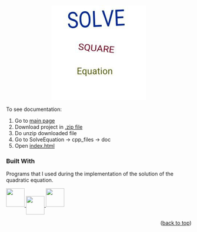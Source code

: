 <p align="center"><img src = "myLogo.jpg"/></p>

To see documentation:
1. Go to [main page](https://github.com/Matvey787/SolveEquation)
2. Download project in [.zip file](https://github.com/Matvey787/SolveEquation/archive/refs/heads/main.zip)
3. Do unzip downloaded file
4. Go to SolveEquation -> cpp_files -> doc
5. Open [index.html](https://github.com/Matvey787/SolveEquation/blob/main/cpp_files/doc/html/index.html)

### Built With

Programs that I used during the implementation of the solution of the quadratic equation.

<a href = "https://code.visualstudio.com/">
    <img src = "..\jpg_files\vscode_logo.jpg" width = "50" height = "50"/>
</a>
<a href = "https://www.doxygen.nl/manual/doxywizard_usage.html">
    <img src = "..\jpg_files\doxygen_logo.jpg" align = "center" width = "50" height = "50">
</a>
<a href = "https://www.codeblocks.org/">
    <img src = "..\jpg_files\codeblocks_logo.jpg" width = "50" height = "50"/>
</a>

<p align="right">(<a href="#readme-top">back to top</a>)</p>

